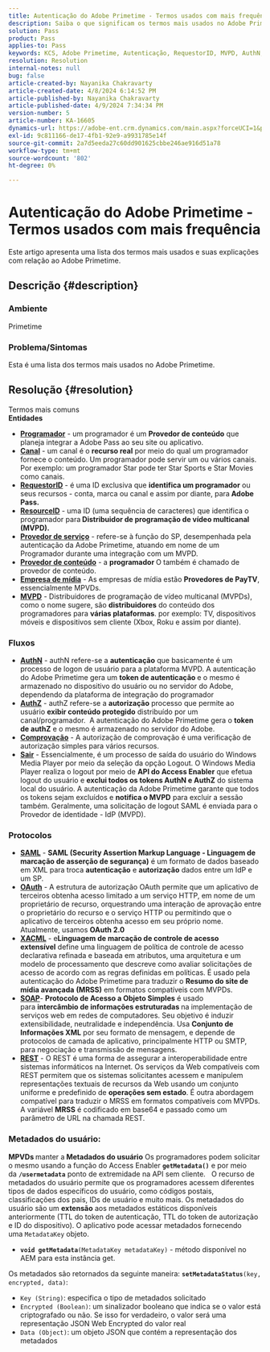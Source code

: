 ```yaml
---
title: Autenticação do Adobe Primetime - Termos usados com mais frequência
description: Saiba o que significam os termos mais usados no Adobe Primetime.
solution: Pass
product: Pass
applies-to: Pass
keywords: KCS, Adobe Primetime, Autenticação, RequestorID, MVPD, AuthN, AuthZ, Adobe Pass
resolution: Resolution
internal-notes: null
bug: false
article-created-by: Nayanika Chakravarty
article-created-date: 4/8/2024 6:14:52 PM
article-published-by: Nayanika Chakravarty
article-published-date: 4/9/2024 7:34:34 PM
version-number: 5
article-number: KA-16605
dynamics-url: https://adobe-ent.crm.dynamics.com/main.aspx?forceUCI=1&pagetype=entityrecord&etn=knowledgearticle&id=db4a38e4-d3f5-ee11-a1fe-6045bd006295
exl-id: 9c811166-de17-4fb1-92e9-a9931785e14f
source-git-commit: 2a7d5eeda27c60dd901625cbbe246ae916d51a78
workflow-type: tm+mt
source-wordcount: '802'
ht-degree: 0%

---
```


# Autenticação do Adobe Primetime - Termos usados com mais frequência


Este artigo apresenta uma lista dos termos mais usados e suas explicações com relação ao Adobe Primetime.

## Descrição {#description}


### Ambiente

Primetime

### Problema/Sintomas

Esta é uma lista dos termos mais usados no Adobe Primetime.


## Resolução {#resolution}

Termos mais comuns<br>
<b>Entidades</b>

- <u><b>Programador</b></u> - um programador é um <b>Provedor de conteúdo</b> que planeja integrar a Adobe Pass ao seu site ou aplicativo.
- <u><b>Canal</b></u> - um canal é o <b>recurso real</b> por meio do qual um programador fornece o conteúdo. Um programador pode servir um ou vários canais. Por exemplo: um programador Star pode ter Star Sports e Star Movies como canais.
- <u><b>RequestorID</b></u> - é uma ID exclusiva que <b>identifica um programador</b> ou seus recursos - conta, marca ou canal e assim por diante, para<b> Adobe Pass. </b>
- <u><b>ResourceID</b></u> - uma ID (uma sequência de caracteres) que identifica o programador para<b> Distribuidor de programação de vídeo multicanal (MVPD). </b>
- <u><b>Provedor de serviço</b></u> - refere-se à função do SP, desempenhada pela autenticação da Adobe Primetime, atuando em nome de um Programador durante uma integração com um MVPD.
- <u><b>Provedor de conteúdo</b></u> - a <b>programador </b>O também é chamado de provedor de conteúdo.
- <u><b>Empresa de mídia</b></u> - As empresas de mídia estão <b>Provedores de PayTV</b>, essencialmente MPVDs.
- <u><b>MVPD</b></u> - Distribuidores de programação de vídeo multicanal (MVPDs), como o nome sugere, são <b>distribuidores</b> do conteúdo dos programadores para <b>várias plataformas</b>. por exemplo: TV, dispositivos móveis e dispositivos sem cliente (Xbox, Roku e assim por diante).


### Fluxos

- <u><b>AuthN</b></u> - authN refere-se a <b>autenticação</b> que basicamente é um processo de logon de usuário para a plataforma MVPD. A autenticação do Adobe Primetime gera um <b>token de autenticação </b>e o mesmo é armazenado no dispositivo do usuário ou no servidor do Adobe, dependendo da plataforma de integração do programador
- <u><b>AuthZ</b></u> - authZ refere-se a <b>autorização</b> processo que permite ao usuário <b>exibir conteúdo protegido</b> distribuído por um canal/programador.  A autenticação do Adobe Primetime gera o <b>token de authZ</b> e o mesmo é armazenado no servidor do Adobe.
- <u><b>Comprovação</b></u> - A autorização de comprovação é uma verificação de autorização simples para vários recursos.
- <u><b>Sair</b></u> - Essencialmente, é um processo de saída do usuário do Windows Media Player por meio da seleção da opção Logout. O Windows Media Player realiza o logout por meio de <b>API do Access Enabler</b> que efetua logout do usuário e <b>exclui todos os tokens AuthN e AuthZ</b> do sistema local do usuário. A autenticação da Adobe Primetime garante que todos os tokens sejam excluídos e <b>notifica o MVPD</b> para excluir a sessão também. Geralmente, uma solicitação de logout SAML é enviada para o Provedor de identidade - IdP (MVPD).




### Protocolos

- <b><u>SAML</u></b> - <b>SAML (Security Assertion Markup Language - Linguagem de marcação de asserção de segurança)</b> é um formato de dados baseado em XML para troca <b>autenticação</b> e <b>autorização</b> dados entre um IdP e um SP.
- <u><b>OAuth</b></u> - A estrutura de autorização OAuth permite que um aplicativo de terceiros obtenha acesso limitado a um serviço HTTP, em nome de um proprietário de recurso, orquestrando uma interação de aprovação entre o proprietário do recurso e o serviço HTTP ou permitindo que o aplicativo de terceiros obtenha acesso em seu próprio nome. Atualmente, usamos <b>OAuth 2.0</b>
- <b><u>XACML</u></b> - e<b>Linguagem de marcação de controle de acesso extensível</b> define uma linguagem de política de controle de acesso declarativa refinada e baseada em atributos, uma arquitetura e um modelo de processamento que descreve como avaliar solicitações de acesso de acordo com as regras definidas em políticas. É usado pela autenticação do Adobe Primetime para traduzir o <b>Resumo do site de mídia avançada</b> <b>(MRSS)</b> em formatos compatíveis com MVPDs.
- <b><u>SOAP</u></b>- <b>Protocolo de Acesso a Objeto Simples</b> é usado para <b>intercâmbio de informações estruturadas </b>na implementação de serviços web em redes de computadores. Seu objetivo é induzir extensibilidade, neutralidade e independência. Usa <b>Conjunto de Informações XML</b> por seu formato de mensagem, e depende de protocolos de camada de aplicativo, principalmente HTTP ou SMTP, para negociação e transmissão de mensagens.
- <u><b>REST</b></u> - O REST é uma forma de assegurar a interoperabilidade entre sistemas informáticos na Internet. Os serviços da Web compatíveis com REST permitem que os sistemas solicitantes acessem e manipulem representações textuais de recursos da Web usando um conjunto uniforme e predefinido de <b>operações sem estado</b>. É outra abordagem compatível para traduzir o MRSS em formatos compatíveis com MVPDs. A variável <b>MRSS</b> é codificado em base64 e passado como um parâmetro de URL na chamada REST.


### Metadados do usuário:

<b>MPVDs </b>manter a<b> Metadados do usuário</b> Os programadores podem solicitar o mesmo usando a função do Access Enabler <b>`getMetadata()`</b> e por meio da <b>`/usermetadata`</b> ponto de extremidade na API sem cliente.
 
O recurso de metadados do usuário permite que os programadores acessem diferentes tipos de dados específicos do usuário, como códigos postais, classificações dos pais, IDs de usuário e muito mais. Os metadados do usuário são um <b>extensão</b> aos metadados estáticos disponíveis anteriormente (TTL do token de autenticação, TTL do token de autorização e ID do dispositivo). O aplicativo pode acessar metadados fornecendo uma `MetadataKey` objeto.

- <b>`void getMetadata`</b>`(MetadataKey metadataKey)` - método disponível no AEM para esta instância get.


Os metadados são retornados da seguinte maneira: <b>`setMetadataStatus`</b>`(key, encrypted, data)`:

- `Key (String)`: especifica o tipo de metadados solicitado
- `Encrypted (Boolean)`: um sinalizador booleano que indica se o valor está criptografado ou não. Se isso for verdadeiro, o valor será uma representação JSON Web Encrypted do valor real
- `Data (Object)`: um objeto JSON que contém a representação dos metadados
